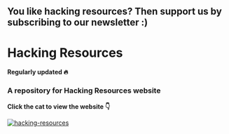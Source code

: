 ## You like hacking resources? Then support us by subscribing to our newsletter :)

# Hacking Resources 
**Regularly updated :fire:** 

### A repository for Hacking Resources website

**Click the cat to view the website :point_down:**

[![hacking-resources](https://raw.githubusercontent.com/eslam-mohamed-reda/hacking-resources/master/favicon.ico)](http://hacking-resources.com)





